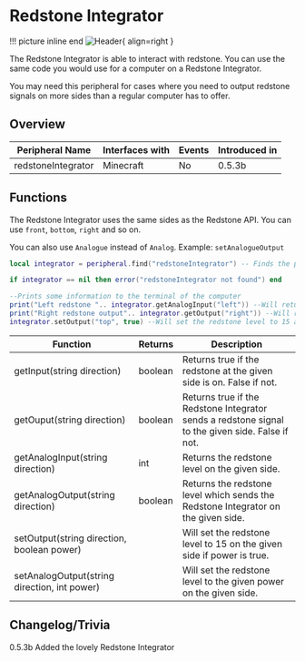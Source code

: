 # Redstone Integrator

!!! picture inline end
    ![Header](https://srendi.de/wp-content/uploads/2021/04/Redstone-Integrator.png){ align=right }

The Redstone Integrator is able to interact with redstone.
You can use the same code you would use for a computer on a Redstone Integrator.

You may need this peripheral for cases where you need to output redstone signals on more sides than a regular computer has to offer.

## Overview

| Peripheral Name    | Interfaces with | Events | Introduced in |
| ------------------ | --------------- | ------ | ------------- |
| redstoneIntegrator |    Minecraft    | No     | 0.5.3b        |

## Functions

The Redstone Integrator uses the same sides as the Redstone API.
You can use `front`, `bottom`, `right` and so on.

You can also use `Analogue` instead of `Analog`. Example: `setAnalogueOutput`

```lua
local integrator = peripheral.find("redstoneIntegrator") -- Finds the peripheral if one is connected

if integrator == nil then error("redstoneIntegrator not found") end

--Prints some information to the terminal of the computer
print("Left redstone ".. integrator.getAnalogInput("left")) --Will return the level of the redstone at the right side.
print("Right redstone output".. integrator.getOutput("right")) --Will return the output level which is set wich setAnalogOutput
integrator.setOutput("top", true) --Will set the redstone level to 15 at the top of the Redstone Integrator

```

| Function                                     | Returns | Description                                                                                      |
| -------------------------------------------- | ------- | ------------------------------------------------------------------------------------------------ |
| getInput(string direction)                   | boolean | Returns true if the redstone at the given side is on. False if not.                              |
| getOuput(string direction)                   | boolean | Returns true if the Redstone Integrator sends a redstone signal to the given side. False if not. |
| getAnalogInput(string direction)             | int     | Returns the redstone level on the given side.                                                    |
| getAnalogOutput(string direction)            | boolean | Returns the redstone level which sends the Redstone Integrator on the given side.                |
| setOutput(string direction, boolean power)   |         | Will set the redstone level to 15 on the given side if power is true.                            |
| setAnalogOutput(string direction, int power) |         | Will set the redstone level to the given power on the given side.                                |

## Changelog/Trivia

0.5.3b
Added the lovely Redstone Integrator
